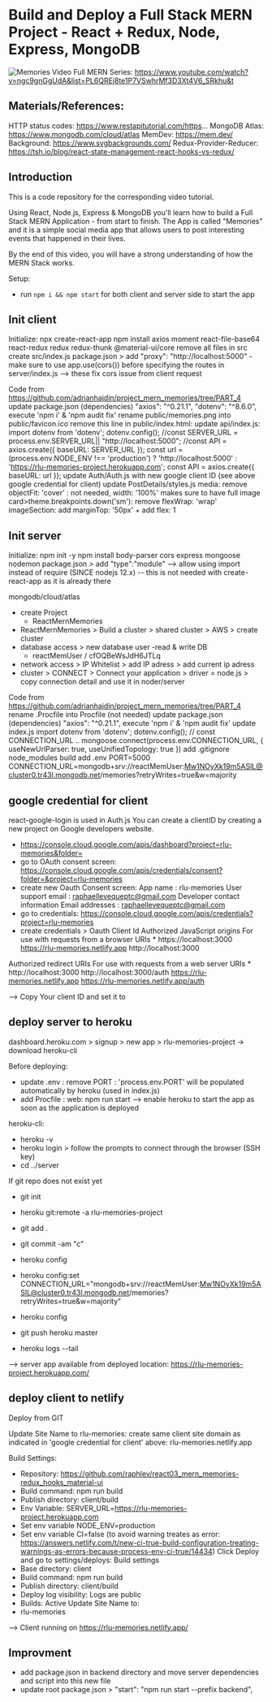 # Build and Deploy a Full Stack MERN Project - React + Redux, Node, Express, MongoDB

![Memories](https://i.ibb.co/Z8Y0CJv/Screenshot-2020-10-30-at-11-10-04.png)
Video Full MERN Series: https://www.youtube.com/watch?v=ngc9gnGgUdA&list=PL6QREj8te1P7VSwhrMf3D3Xt4V6_SRkhu&t

## Materials/References:
HTTP status codes: https://www.restapitutorial.com/https...
MongoDB Atlas: https://www.mongodb.com/cloud/atlas
MemDev: https://mem.dev/
Background: https://www.svgbackgrounds.com/
Redux-Provider-Reducer: https://tsh.io/blog/react-state-management-react-hooks-vs-redux/

## Introduction
This is a code repository for the corresponding video tutorial. 

Using React, Node.js, Express & MongoDB you'll learn how to build a Full Stack MERN Application - from start to finish. The App is called "Memories" and it is a simple social media app that allows users to post interesting events that happened in their lives.

By the end of this video, you will have a strong understanding of how the MERN Stack works.

Setup:
- run ```npm i && npm start``` for both client and server side to start the app

## Init client

Initialize:
npx create-react-app
npm install axios moment react-file-base64 react-redux redux redux-thunk @material-ui/core
remove all files in src
create src/index.js
package.json > add "proxy": "http://localhost:5000" - make sure to use app.use(cors()) before specifying the routes in server/index.js  --> these fix cors issue from client request

Code from https://github.com/adrianhajdin/project_mern_memories/tree/PART_4
update package.json (dependencies)
    "axios": "^0.21.1",
    "dotenv": "^8.6.0",
execute 'npm i' & 'npm audit fix'
rename public/memories.png into public/favicon.ico
remove this line in public/index.html:  <link rel="icon" type="image/png" href="./memories.png">
update api/index.js:
    import dotenv from 'dotenv';
    dotenv.config();
    //const SERVER_URL = process.env.SERVER_URL|| "http://localhost:5000";
    //const API = axios.create({ baseURL: SERVER_URL });
    const url = (process.env.NODE_ENV !== 'production')
    ? 'http://localhost:5000'
    : 'https://rlu-memories-project.herokuapp.com';
    const API = axios.create({ baseURL: url });
update Auth/Auth.js with new google client ID (see above google credential for client)
update PostDetails/styles.js
    media: remove objectFit: 'cover' : not needed, width: '100%' makes sure to have full image
    card>theme.breakpoints.down('sm'): remove flexWrap: 'wrap'
    imageSection: add  marginTop: '50px' + add flex: 1

## Init server

Initialize:
npm init -y
npm install body-parser cors express mongoose nodemon
package.json > add "type":"module" --> allow using import instead of require  (SINCE nodejs 12.x) -- this is not needed with create-react-app as it is already there

mongodb/cloud/atlas
- create Project
  - ReactMernMemories
- ReactMernMemories > Build a cluster > shared cluster > AWS > create cluster
- database access > new database user  -read & write DB
    - reactMemUser / cfOQBeWsJdH6JTLq
- network access > IP Whitelist > add IP adress > add current ip adress
- cluster > CONNECT > Connect your application > driver = node.js > copy connection detail and use it in noder/server

Code from https://github.com/adrianhajdin/project_mern_memories/tree/PART_4
rename .Procfile into Procfile (not needed)
update package.json (dependencies)
    "axios": "^0.21.1",
execute 'npm i' & 'npm audit fix'
update index.js
    import dotenv from 'dotenv';
    dotenv.config();
    // const CONNECTION_URL ..
    mongoose.connect(process.env.CONNECTION_URL, { useNewUrlParser: true, useUnifiedTopology: true })
add .gitignore
    node_modules
    build
add .env
    PORT=5000
    CONNECTION_URL=mongodb+srv://reactMemUser:Mw1NOyXk19m5ASlL@cluster0.tr43l.mongodb.net/memories?retryWrites=true&w=majority

## google credential for client

react-google-login is used in Auth.js
You can create a clientID by creating a new project on Google developers website.
- https://console.cloud.google.com/apis/dashboard?project=rlu-memories&folder=
- go to OAuth consent screen: https://console.cloud.google.com/apis/credentials/consent?folder=&project=rlu-memories
- create new Oauth Consent screen:
App name : rlu-memories
User support email : raphaellevequeptc@gmail.com
Developer contact information Email addresses : raphaellevequeptc@gmail.com
- go to credentials: https://console.cloud.google.com/apis/credentials?project=rlu-memories
- create credentials > Oauth Client Id
Authorized JavaScript origins
For use with requests from a browser
URIs *
https://localhost:3000
https://rlu-memories.netlify.app
http://localhost:3000

Authorized redirect URIs
For use with requests from a web server
URIs *
http://localhost:3000
http://localhost:3000/auth
https://rlu-memories.netlify.app
https://rlu-memories.netlify.app/auth

--> Copy Your client ID and set it to <GoogleLogin clientId >

## deploy server to heroku

dashboard.heroku.com > signup > new app > rlu-memories-project
-> download heroku-cli

Before deploying:
- update .env : remove PORT : 'process.env.PORT' will be populated automatically by heroku (used in index.js)
- add Procfile : 
  web: npm run start
  --> enable heroku to start the app as soon as the application is deployed

heroku-cli:
- heroku -v
- heroku login > follow the prompts to connect through the browser (SSH key)
- cd ../server

If git repo does not exist yet
- git init
- heroku git:remote -a rlu-memories-project

- git add .  
- git commit -am "c"

- heroku config  
- heroku config:set CONNECTION_URL="mongodb+srv://reactMemUser:Mw1NOyXk19m5ASlL@cluster0.tr43l.mongodb.net/memories?retryWrites=true&w=majority"
- heroku config  

- git push heroku master
- heroku logs --tail  

--> server app available from deployed location: https://rlu-memories-project.herokuapp.com/

## deploy client to netlify

Deploy from GIT  

Update Site Name to rlu-memories: create same client site domain as indicated in 'google credential for client' above: rlu-memories.netlify.app

Build Settings:
- Repository: https://github.com/raphlev/react03_mern_memories-redux_hooks_material-ui
- Build command: npm run build
- Publish directory: client/build
- Env Variable: SERVER_URL=https://rlu-memories-project.herokuapp.com
- Set env variable NODE_ENV=production
- Set env variable CI=false  (to avoid warning treates as error: https://answers.netlify.com/t/new-ci-true-build-configuration-treating-warnings-as-errors-because-process-env-ci-true/14434)
Click Deploy and go to settings/deploys: Build settings
- Base directory: client
- Build command: npm run build
- Publish directory: client/build
- Deploy log visibility: Logs are public
- Builds: Active
Update Site Name to:
- rlu-memories

--> Client running on https://rlu-memories.netlify.app/

## Improvment
- add package.json in backend directory and move server dependencies and script into this new file
- update root package.json > "start": "npm run start --prefix backend",
